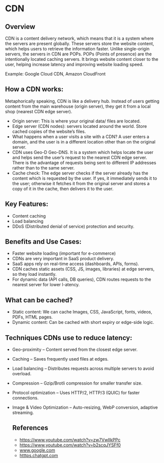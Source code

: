 # CDN 

## Overview 

CDN is a content delivery network, which means that it is a system where the servers are present globally. These servers store the website content, which helps users to retrieve the information faster. Unlike single-origin servers, the servers in CDN are POPs. POPs (Points of presence) are the intentionally located caching servers. It brings website content closer to the user, helping increase latency and improving website loading speed. 

Example: Google Cloud CDN, Amazon CloudFront 

 

## How a CDN works: 

Metaphorically speaking, CDN is like a delivery hub. Instead of users getting content from the main warehouse (origin server), they get it from a local shop (nearest CDN edge server). 
- Origin server: This is where your original data/ files are located. 
- Edge server (CDN nodes): servers located around the world. Store cached copies of the website’s files. 
- What happens when a user visits a site with a CDN? A user enters a domain, and the user is in a different location other than on the original server.
- CDN uses Geo-D   Geo-DNS. It is a system which helps locate the user and helps send the user’s request to the nearest CDN edge server. There is the advantage of requests being sent to different IP addresses rather than to the same server.  
- Cache check: The edge server checks if the server already has the content which is requested by the user. If yes, it immediately sends it to the user; otherwise it fetches it from the original server and stores a copy of it in the cache, then delivers it to the user. 

## Key Features: 
- Content caching
- Load balancing
- DDoS (Distributed denial of service) protection and security.
 
## Benefits and Use Cases: 
- Faster website loading (important for e-commerce)
- CDNs are very important in SaaS product delivery.
- SaaS apps rely on real-time access (dashboards, APIs, forms). 
- CDN caches static assets (CSS, JS, images, libraries) at edge servers, so they load instantly. 
- For dynamic data (API calls, DB queries), CDN routes requests to the nearest server for lower l-atency. 

## What can be cached? 

- Static content: 
We can cache Images, CSS, JavaScript, fonts, videos, PDFs, HTML pages. 
- Dynamic content: 
Can be cached with short expiry or edge-side logic.  

## Techniques CDNs use to reduce latency: 
- Geo-proximity – Content served from the closest edge server.
- Caching – Saves frequently used files at edges.
- Load balancing – Distributes requests across multiple servers to avoid overload.
- Compression – Gzip/Brotli compression for smaller transfer size.
- Protocol optimization – Uses HTTP/2, HTTP/3 (QUIC) for faster connections.
- Image & Video Optimization – Auto-resizing, WebP conversion, adaptive streaming.

  ## References
  - https://www.youtube.com/watch?v=zw7VwIlkPPc
  - https://www.youtube.com/watch?v=b2scqJYSFf0
  - www.google.com
  - [htttps.chatgpt.com](https://chat.openai.com/auth/login)
